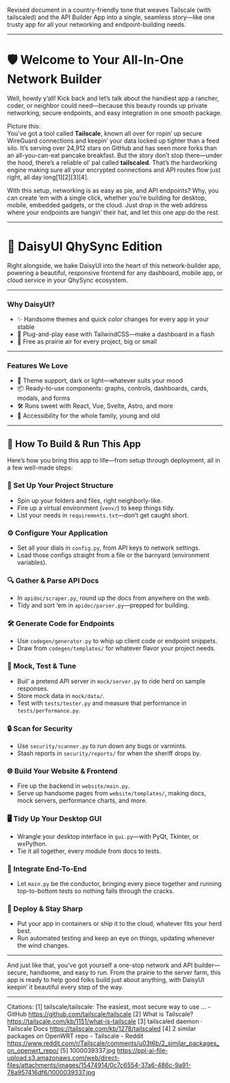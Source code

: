 Revised document in a country-friendly tone that weaves Tailscale (with tailscaled) and the API Builder App into a single, seamless story—like one trusty app for all your networking and endpoint-building needs.

***

# 🛡️ Welcome to Your All-In-One Network Builder

Well, howdy y’all! Kick back and let’s talk about the handiest app a rancher, coder, or neighbor could need—because this beauty rounds up private networking, secure endpoints, and easy integration in one smooth package.

Picture this:  
You’ve got a tool called **Tailscale**, known all over for ropin’ up secure WireGuard connections and keepin’ your data locked up tighter than a feed silo. It’s serving over 24,912 stars on GitHub and has seen more forks than an all-you-can-eat pancake breakfast. But the story don’t stop there—under the hood, there’s a reliable ol’ pal called **tailscaled**. That’s the hardworking engine making sure all your encrypted connections and API routes flow just right, all day long[1][2][3][4].

With this setup, networking is as easy as pie, and API endpoints? Why, you can create ‘em with a single click, whether you’re building for desktop, mobile, embedded gadgets, or the cloud. Just drop in the web address where your endpoints are hangin’ their hat, and let this one app do the rest.

***

# 🌼 DaisyUI QhySync Edition

Right alongside, we bake DaisyUI into the heart of this network-builder app, powering a beautiful, responsive frontend for any dashboard, mobile app, or cloud service in your QhySync ecosystem.

***

### Why DaisyUI?

- ✨ Handsome themes and quick color changes for every app in your stable  
- 🚀 Plug-and-play ease with TailwindCSS—make a dashboard in a flash  
- 💸 Free as prairie air for every project, big or small

***

### Features We Love

- 🎨 Theme support, dark or light—whatever suits your mood  
- 📦 Ready-to-use components: graphs, controls, dashboards, cards, modals, and forms  
- 🛠️ Runs sweet with React, Vue, Svelte, Astro, and more  
- 🤝 Accessibility for the whole family, young and old

***

## 🌟 How To Build & Run This App

Here’s how you bring this app to life—from setup through deployment, all in a few well-made steps:

### 🚀 Set Up Your Project Structure

- Spin up your folders and files, right neighborly-like.  
- Fire up a virtual environment (`venv/`) to keep things tidy.  
- List your needs in `requirements.txt`—don’t get caught short.

### ⚙️ Configure Your Application

- Set all your dials in `config.py`, from API keys to network settings.
- Load those configs straight from a file or the barnyard (environment variables).

### 🔍 Gather & Parse API Docs

- In `apidoc/scraper.py`, round up the docs from anywhere on the web.
- Tidy and sort ‘em in `apidoc/parser.py`—prepped for building.

### 🛠️ Generate Code for Endpoints

- Use `codegen/generator.py` to whip up client code or endpoint snippets.
- Draw from `codegen/templates/` for whatever flavor your project needs.

### 🧪 Mock, Test & Tune

- Buil’ a pretend API server in `mock/server.py` to ride herd on sample responses.
- Store mock data in `mock/data/`.
- Test with `tests/tester.py` and measure that performance in `tests/performance.py`.

### 🔒 Scan for Security

- Use `security/scanner.py` to run down any bugs or varmints.
- Stash reports in `security/reports/` for when the sheriff drops by.

### 🌐 Build Your Website & Frontend

- Fire up the backend in `website/main.py`.
- Serve up handsome pages from `website/templates/`, making docs, mock servers, performance charts, and more.

### 🖥️ Tidy Up Your Desktop GUI

- Wrangle your desktop interface in `gui.py`—with PyQt, Tkinter, or wxPython.
- Tie it all together, every module from docs to tests.

### 🧩 Integrate End-To-End

- Let `main.py` be the conductor, bringing every piece together and running top-to-bottom tests so nothing falls through the cracks.

### 🚀 Deploy & Stay Sharp

- Put your app in containers or ship it to the cloud, whatever fits your herd best.
- Run automated testing and keep an eye on things, updating whenever the wind changes.

***

And just like that, you’ve got yourself a one-stop network and API builder—secure, handsome, and easy to run. From the prairie to the server farm, this app is ready to help good folks build just about anything, with DaisyUI keepin’ it beautiful every step of the way.

---

Citations:
[1] tailscale/tailscale: The easiest, most secure way to use ... - GitHub https://github.com/tailscale/tailscale
[2] What is Tailscale? https://tailscale.com/kb/1151/what-is-tailscale
[3] tailscaled daemon · Tailscale Docs https://tailscale.com/kb/1278/tailscaled
[4] 2 similar packages on OpenWRT repo - Tailscale - Reddit https://www.reddit.com/r/Tailscale/comments/u03t6b/2_similar_packages_on_openwrt_repo/
[5] 1000039337.jpg https://ppl-ai-file-upload.s3.amazonaws.com/web/direct-files/attachments/images/15474914/0c7c6554-37a6-486c-9a91-78a957416df6/1000039337.jpg

